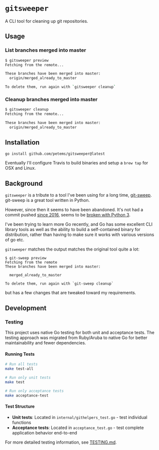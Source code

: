 # `gitsweeper`

A CLI tool for cleaning up git repositories.

## Usage

### List branches merged into master

```bash
$ gitsweeper preview
Fetching from the remote...

These branches have been merged into master:
  origin/merged_already_to_master

To delete them, run again with `gitsweeper cleanup`
```

### Cleanup branches merged into master

```bash
$ gitsweeper cleanup
Fetching from the remote...

These branches have been merged into master:
  origin/merged_already_to_master
```

## Installation

```bash
go install github.com/petems/gitsweeper@latest
```

Eventually I'll configure Travis to build binaries and setup a `brew tap` for OSX and Linux.

## Background

`gitsweeper` is a tribute to a tool I've been using for a long time, [git-sweep](b.com/arc90/git-sweep). git-sweep is a great tool written in Python.

However, since then it seems to have been abandoned. It's not had a commit pushed [since 2016](https://github.com/arc90/git-sweep/commit/d7522b4de1dbc85570ec36b82bc155a4fa371b5e), seems to be [broken with Python 3](https://github.com/arc90/git-sweep/issues/44).

I've been trying to learn more Go recently, and Go has some excellent CLI library tools as well as the ability to build a self-contained binary for distribution, rather than having to make sure it works with various versions of go etc.

`gitsweeper` matches the output matches the original tool quite a lot:

```
$ git-sweep preview
Fetching from the remote
These branches have been merged into master:

  merged_already_to_master

To delete them, run again with `git-sweep cleanup`
```

but has a few changes that are tweaked toward my requirements.

## Development

### Testing

This project uses native Go testing for both unit and acceptance tests. The testing approach was migrated from Ruby/Aruba to native Go for better maintainability and fewer dependencies.

#### Running Tests

```bash
# Run all tests
make test-all

# Run only unit tests
make test

# Run only acceptance tests
make acceptance-test
```

#### Test Structure

- **Unit tests**: Located in `internal/githelpers_test.go` - test individual functions
- **Acceptance tests**: Located in `acceptance_test.go` - test complete application behavior end-to-end

For more detailed testing information, see [TESTING.md](TESTING.md).
